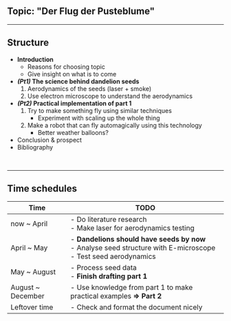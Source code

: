 ## Topic: "Der Flug der Pusteblume"

---

## Structure

- **Introduction**
    - Reasons for choosing topic
    - Give insight on what is to come
- ***(Pt1)* The science behind dandelion seeds**
    1. Aerodynamics of the seeds (laser + smoke)
    2. Use electron microscope to understand the aerodynamics
- ***(Pt2)* Practical implementation of part 1**
    1. Try to make something fly using similar techniques
        - Experiment with scaling up the whole thing
    2. Make a robot that can fly automagically using this technology
        - Better weather balloons?
- Conclusion & prospect
- Bibliography



<br>

---

## Time schedules

| Time               | TODO                                                                                                                      |
|--------------------|---------------------------------------------------------------------------------------------------------------------------|
| now ~ April        | - Do literature research <br/> - Make laser  for aerodynamics testing                                                     |
| April ~ May        | - **Dandelions should have seeds by now** <br/> - Analyse seed structure with E-microscope <br/> - Test seed aerodynamics |
| May ~ August       | - Process seed data <br/> - **Finish drafting part 1**                                                                    |
| August ~  December | - Use knowledge from part 1 to make practical examples **⇒ Part 2**                                                       |
| Leftover time      | - Check and format the document nicely                                                                                    |

